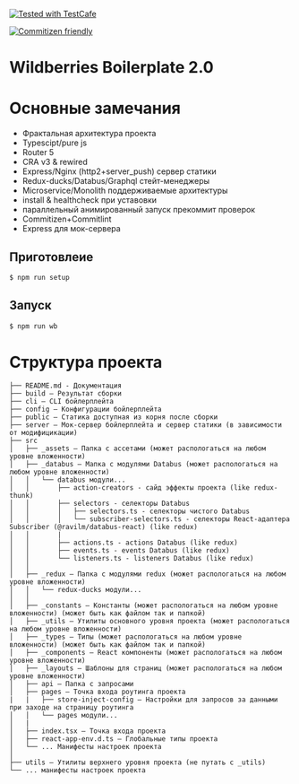 [![Tested with TestCafe](https://img.shields.io/badge/tested%20with-TestCafe-2fa4cf.svg)](https://github.com/DevExpress/testcafe)

[![Commitizen friendly](https://img.shields.io/badge/commitizen-friendly-brightgreen.svg)](http://commitizen.github.io/cz-cli/)

# Wildberries Boilerplate 2.0

# Основные замечания
 - Фрактальная архитектура проекта
 - Typescipt/pure js
 - Router 5
 - CRA v3 & rewired
 - Express/Nginx (http2+server_push) сервер статики
 - Redux-ducks/Databus/Graphql стейт-менеджеры
 - Microservice/Monolith поддерживаемые архитектуры
 - install & healthcheck при уставовки
 - параллельный анимированный запуск прекоммит проверок
 - Commitizen+Commitlint
 - Express для мок-сервера

## Приготовлеие
```sh
$ npm run setup
``` 

## Запуск
```sh
$ npm run wb
``` 

# Структура проекта
```
├── README.md - Документация
├── build – Результат сборки
├── cli – CLI бойлерплейта
├── config – Конфигурации бойлерплейта
├── public – Статика доступная из корня после сборки
├── server – Мок-сервер бойлерплейта и сервер статики (в зависимости от модифицикации)
├── src
│   ├── _assets – Папка с ассетами (может распологаться на любом уровне вложенности)
│   ├── _databus – Мапка с модулями Databus (может распологаться на любом уровне вложенности)
│   │   └── databus модули...
│   │       ├── action-creators - сайд эффекты проекта (like redux-thunk)
│   │       ├── selectors - селекторы Databus
│   │       │   ├── selectors.ts - селекторы чистого Databus
│   │       │   └── subscriber-selectors.ts - селекторы React-адаптера Subscriber (@ravilm/databus-react) (like redux)
│   │       |
│   │       ├── actions.ts - actions Databus (like redux)
│   │       ├── events.ts - events Databus (like redux)
│   │       └── listeners.ts - listeners Databus (like redux)
│   │
│   ├── _redux – Папка с модулями redux (может распологаться на любом уровне вложенности)
│   │   └── redux-ducks модули...
│   │
│   ├── _constants – Константы (может распологаться на любом уровне вложенности) (может быть как файлом так и папкой)
│   ├── _utils – Утилиты основного уровня проекта (может распологаться на любом уровне вложенности)
│   ├── _types – Типы (может распологаться на любом уровне вложенности) (может быть как файлом так и папкой)
│   ├── _components – React компоненты (может распологаться на любом уровне вложенности)
│   ├── _layouts – Шаблоны для страниц (может распологаться на любом уровне вложенности)
│   ├── api – Папка с запросами
│   ├── pages – Точка входа роутинга проекта
|   |   ├── store-inject-config – Настройки для запросов за данными при заходе на страницу роутинга
│   │   └── pages модули...
│   |
│   ├── index.tsx – Точка входа проекта
│   ├── react-app-env.d.ts – Глобальные типы проекта
│   └── ... Манифесты настроек проекта
│
├── utils – Утилиты верхнего уровня проекта (не путать с _utils)
└── ... манифесты настроек проекта
```